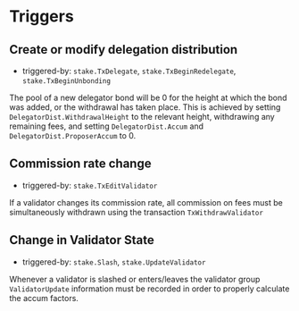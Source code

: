 # Triggers

## Create or modify delegation distribution
 
 - triggered-by: `stake.TxDelegate`, `stake.TxBeginRedelegate`, `stake.TxBeginUnbonding`

The pool of a new delegator bond will be 0 for the height at which the bond was
added, or the withdrawal has taken place. This is achieved by setting
`DelegatorDist.WithdrawalHeight` to the relevant height, withdrawing any
remaining fees, and setting `DelegatorDist.Accum` and
`DelegatorDist.ProposerAccum` to 0.

## Commission rate change
 
 - triggered-by: `stake.TxEditValidator`

If a validator changes its commission rate, all commission on fees must be
simultaneously withdrawn using the transaction `TxWithdrawValidator`

## Change in Validator State
 
 - triggered-by: `stake.Slash`, `stake.UpdateValidator`

Whenever a validator is slashed or enters/leaves the validator group
`ValidatorUpdate` information must be recorded in order to properly calculate
the accum factors. 
